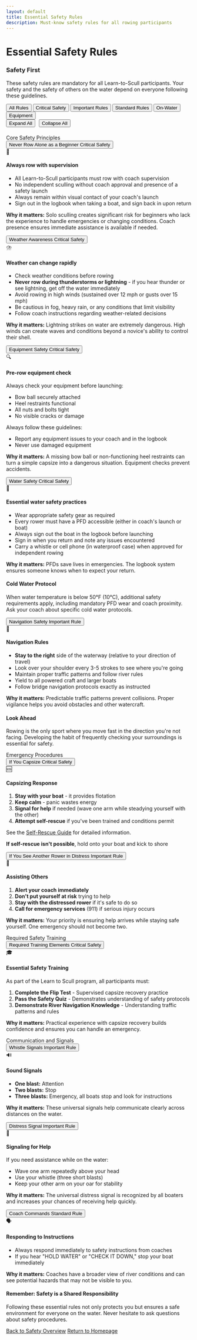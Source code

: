 ```yaml
---
layout: default
title: Essential Safety Rules
description: Must-know safety rules for all rowing participants
---
```


<link rel="stylesheet" href="{{ site.baseurl }}/assets/css/essential-rules.css">
<script src="{{ site.baseurl }}/assets/js/essential-rules.js"></script>

# Essential Safety Rules

<div class="rules-info-box danger">
  <h3>Safety First</h3>
  <p>These safety rules are mandatory for all Learn-to-Scull participants. Your safety and the safety of others on the water depend on everyone following these guidelines.</p>
</div>

<div class="rules-filter-container">
    <button class="rules-filter-btn active" data-filter="all">All Rules</button>
    <button class="rules-filter-btn" data-filter="critical">Critical Safety</button>
    <button class="rules-filter-btn" data-filter="important">Important Rules</button>
    <button class="rules-filter-btn" data-filter="standard">Standard Rules</button>
    <button class="rules-filter-btn" data-filter="on-water">On-Water</button>
    <button class="rules-filter-btn" data-filter="equipment">Equipment</button>
</div>

<div style="display: flex; gap: 10px; margin-bottom: 20px;">
    <button id="expand-all-rules" class="rules-filter-btn">Expand All</button>
    <button id="collapse-all-rules" class="rules-filter-btn">Collapse All</button>
</div>

<div class="rules-divider">
    <span class="rules-divider-label">Core Safety Principles</span>
</div>

<div class="rules-accordion-section" data-priority="critical" data-category="on-water">
    <button class="rules-accordion-toggle">
        Never Row Alone as a Beginner
        <span class="rules-priority-tag critical">Critical Safety</span>
    </button>
    <div class="rules-accordion-content">
        <div class="rules-accordion-inner">
            <div class="rule-content-wrapper">
                <div class="rule-icon">👥</div>
                <div class="rule-text">
                    <h4>Always row with supervision</h4>
                    <ul class="rule-list">
                        <li class="warning">All Learn-to-Scull participants must row with coach supervision</li>
                        <li class="warning">No independent sculling without coach approval and presence of a safety launch</li>
                        <li>Always remain within visual contact of your coach's launch</li>
                        <li>Sign out in the logbook when taking a boat, and sign back in upon return</li>
                    </ul>
                    <p><strong>Why it matters:</strong> Solo sculling creates significant risk for beginners who lack the experience to handle emergencies or changing conditions. Coach presence ensures immediate assistance is available if needed.</p>
                </div>
            </div>
        </div>
    </div>
</div>

<div class="rules-accordion-section" data-priority="critical" data-category="on-water">
    <button class="rules-accordion-toggle">
        Weather Awareness
        <span class="rules-priority-tag critical">Critical Safety</span>
    </button>
    <div class="rules-accordion-content">
        <div class="rules-accordion-inner">
            <div class="rule-content-wrapper">
                <div class="rule-icon">⛈️</div>
                <div class="rule-text">
                    <h4>Weather can change rapidly</h4>
                    <ul class="rule-list">
                        <li>Check weather conditions before rowing</li>
                        <li class="warning"><strong>Never row during thunderstorms or lightning</strong> - if you hear thunder or see lightning, get off the water immediately</li>
                        <li class="warning">Avoid rowing in high winds (sustained over 12 mph or gusts over 15 mph)</li>
                        <li>Be cautious in fog, heavy rain, or any conditions that limit visibility</li>
                        <li>Follow coach instructions regarding weather-related decisions</li>
                    </ul>
                    <p><strong>Why it matters:</strong> Lightning strikes on water are extremely dangerous. High winds can create waves and conditions beyond a novice's ability to control their shell.</p>
                </div>
            </div>
        </div>
    </div>
</div>

<div class="rules-accordion-section" data-priority="critical" data-category="equipment">
    <button class="rules-accordion-toggle">
        Equipment Safety
        <span class="rules-priority-tag critical">Critical Safety</span>
    </button>
    <div class="rules-accordion-content">
        <div class="rules-accordion-inner">
            <div class="rule-content-wrapper">
                <div class="rule-icon">🔍</div>
                <div class="rule-text">
                    <h4>Pre-row equipment check</h4>
                    <p>Always check your equipment before launching:</p>
                    <ul class="rule-list">
                        <li class="warning">Bow ball securely attached</li>
                        <li class="warning">Heel restraints functional</li>
                        <li>All nuts and bolts tight</li>
                        <li>No visible cracks or damage</li>
                    </ul>
                    <p>Always follow these guidelines:</p>
                    <ul class="rule-list">
                        <li>Report any equipment issues to your coach and in the logbook</li>
                        <li>Never use damaged equipment</li>
                    </ul>
                    <p><strong>Why it matters:</strong> A missing bow ball or non-functioning heel restraints can turn a simple capsize into a dangerous situation. Equipment checks prevent accidents.</p>
                </div>
            </div>
        </div>
    </div>
</div>

<div class="rules-accordion-section" data-priority="critical" data-category="on-water">
    <button class="rules-accordion-toggle">
        Water Safety
        <span class="rules-priority-tag critical">Critical Safety</span>
    </button>
    <div class="rules-accordion-content">
        <div class="rules-accordion-inner">
            <div class="rule-content-wrapper">
                <div class="rule-icon">🛟</div>
                <div class="rule-text">
                    <h4>Essential water safety practices</h4>
                    <ul class="rule-list">
                        <li>Wear appropriate safety gear as required</li>
                        <li class="warning">Every rower must have a PFD accessible (either in coach's launch or boat)</li>
                        <li>Always sign out the boat in the logbook before launching</li>
                        <li>Sign in when you return and note any issues encountered</li>
                        <li>Carry a whistle or cell phone (in waterproof case) when approved for independent rowing</li>
                    </ul>
                    <p><strong>Why it matters:</strong> PFDs save lives in emergencies. The logbook system ensures someone knows when to expect your return.</p>
                </div>
            </div>
            <div class="rules-info-box info">
                <h4>Cold Water Protocol</h4>
                <p>When water temperature is below 50°F (10°C), additional safety requirements apply, including mandatory PFD wear and coach proximity. Ask your coach about specific cold water protocols.</p>
            </div>
        </div>
    </div>
</div>

<div class="rules-accordion-section" data-priority="important" data-category="on-water">
    <button class="rules-accordion-toggle">
        Navigation Safety
        <span class="rules-priority-tag important">Important Rule</span>
    </button>
    <div class="rules-accordion-content">
        <div class="rules-accordion-inner">
            <div class="rule-content-wrapper">
                <div class="rule-icon">🧭</div>
                <div class="rule-text">
                    <h4>Navigation Rules</h4>
                    <ul class="rule-list">
                        <li class="warning"><strong>Stay to the right</strong> side of the waterway (relative to your direction of travel)</li>
                        <li>Look over your shoulder every 3-5 strokes to see where you're going</li>
                        <li>Maintain proper traffic patterns and follow river rules</li>
                        <li class="warning">Yield to all powered craft and larger boats</li>
                        <li>Follow bridge navigation protocols exactly as instructed</li>
                    </ul>
                    <p><strong>Why it matters:</strong> Predictable traffic patterns prevent collisions. Proper vigilance helps you avoid obstacles and other watercraft.</p>
                </div>
            </div>
            <div class="rules-info-box info">
                <h4>Look Ahead</h4>
                <p>Rowing is the only sport where you move fast in the direction you're not facing. Developing the habit of frequently checking your surroundings is essential for safety.</p>
            </div>
        </div>
    </div>
</div>

<div class="rules-divider">
    <span class="rules-divider-label">Emergency Procedures</span>
</div>

<div class="rules-accordion-section" data-priority="critical" data-category="on-water">
    <button class="rules-accordion-toggle">
        If You Capsize
        <span class="rules-priority-tag critical">Critical Safety</span>
    </button>
    <div class="rules-accordion-content">
        <div class="rules-accordion-inner">
            <div class="rule-content-wrapper">
                <div class="rule-icon">🆘</div>
                <div class="rule-text">
                    <h4>Capsizing Response</h4>
                    <ol class="rule-list">
                        <li class="warning"><strong>Stay with your boat</strong> - it provides flotation</li>
                        <li><strong>Keep calm</strong> - panic wastes energy</li>
                        <li><strong>Signal for help</strong> if needed (wave one arm while steadying yourself with the other)</li>
                        <li><strong>Attempt self-rescue</strong> if you've been trained and conditions permit</li>
                    </ol>
                    <p>See the <a href="{{ site.baseurl }}/for-learners/safety/self-rescue.html">Self-Rescue Guide</a> for detailed information.</p>
                    <p><strong>If self-rescue isn't possible</strong>, hold onto your boat and kick to shore</p>
                </div>
            </div>
        </div>
    </div>
</div>

<div class="rules-accordion-section" data-priority="important" data-category="on-water">
    <button class="rules-accordion-toggle">
        If You See Another Rower in Distress
        <span class="rules-priority-tag important">Important Rule</span>
    </button>
    <div class="rules-accordion-content">
        <div class="rules-accordion-inner">
            <div class="rule-content-wrapper">
                <div class="rule-icon">🚨</div>
                <div class="rule-text">
                    <h4>Assisting Others</h4>
                    <ol class="rule-list">
                        <li class="warning"><strong>Alert your coach immediately</strong></li>
                        <li class="warning"><strong>Don't put yourself at risk</strong> trying to help</li>
                        <li><strong>Stay with the distressed rower</strong> if it's safe to do so</li>
                        <li><strong>Call for emergency services</strong> (911) if serious injury occurs</li>
                    </ol>
                    <p><strong>Why it matters:</strong> Your priority is ensuring help arrives while staying safe yourself. One emergency should not become two.</p>
                </div>
            </div>
        </div>
    </div>
</div>

<div class="rules-divider">
    <span class="rules-divider-label">Required Safety Training</span>
</div>

<div class="rules-accordion-section" data-priority="critical" data-category="on-water">
    <button class="rules-accordion-toggle">
        Required Training Elements
        <span class="rules-priority-tag critical">Critical Safety</span>
    </button>
    <div class="rules-accordion-content">
        <div class="rules-accordion-inner">
            <div class="rule-content-wrapper">
                <div class="rule-icon">🎓</div>
                <div class="rule-text">
                    <h4>Essential Safety Training</h4>
                    <p>As part of the Learn to Scull program, all participants must:</p>
                    <ol class="rule-list">
                        <li class="warning"><strong>Complete the Flip Test</strong> - Supervised capsize recovery practice</li>
                        <li><strong>Pass the Safety Quiz</strong> - Demonstrates understanding of safety protocols</li>
                        <li><strong>Demonstrate River Navigation Knowledge</strong> - Understanding traffic patterns and rules</li>
                    </ol>
                    <p><strong>Why it matters:</strong> Practical experience with capsize recovery builds confidence and ensures you can handle an emergency.</p>
                </div>
            </div>
        </div>
    </div>
</div>

<div class="rules-divider">
    <span class="rules-divider-label">Communication and Signals</span>
</div>

<div class="rules-accordion-section" data-priority="important" data-category="on-water">
    <button class="rules-accordion-toggle">
        Whistle Signals
        <span class="rules-priority-tag important">Important Rule</span>
    </button>
    <div class="rules-accordion-content">
        <div class="rules-accordion-inner">
            <div class="rule-content-wrapper">
                <div class="rule-icon">🔊</div>
                <div class="rule-text">
                    <h4>Sound Signals</h4>
                    <ul class="rule-list">
                        <li><strong>One blast:</strong> Attention</li>
                        <li><strong>Two blasts:</strong> Stop</li>
                        <li class="warning"><strong>Three blasts:</strong> Emergency, all boats stop and look for instructions</li>
                    </ul>
                    <p><strong>Why it matters:</strong> These universal signals help communicate clearly across distances on the water.</p>
                </div>
            </div>
        </div>
    </div>
</div>

<div class="rules-accordion-section" data-priority="important" data-category="on-water">
    <button class="rules-accordion-toggle">
        Distress Signal
        <span class="rules-priority-tag important">Important Rule</span>
    </button>
    <div class="rules-accordion-content">
        <div class="rules-accordion-inner">
            <div class="rule-content-wrapper">
                <div class="rule-icon">👋</div>
                <div class="rule-text">
                    <h4>Signaling for Help</h4>
                    <p>If you need assistance while on the water:</p>
                    <ul class="rule-list">
                        <li class="warning">Wave one arm repeatedly above your head</li>
                        <li>Use your whistle (three short blasts)</li>
                        <li>Keep your other arm on your oar for stability</li>
                    </ul>
                    <p><strong>Why it matters:</strong> The universal distress signal is recognized by all boaters and increases your chances of receiving help quickly.</p>
                </div>
            </div>
        </div>
    </div>
</div>

<div class="rules-accordion-section" data-priority="standard" data-category="on-water">
    <button class="rules-accordion-toggle">
        Coach Commands
        <span class="rules-priority-tag standard">Standard Rule</span>
    </button>
    <div class="rules-accordion-content">
        <div class="rules-accordion-inner">
            <div class="rule-content-wrapper">
                <div class="rule-icon">🗣️</div>
                <div class="rule-text">
                    <h4>Responding to Instructions</h4>
                    <ul class="rule-list">
                        <li class="warning">Always respond immediately to safety instructions from coaches</li>
                        <li>If you hear "HOLD WATER" or "CHECK IT DOWN," stop your boat immediately</li>
                    </ul>
                    <p><strong>Why it matters:</strong> Coaches have a broader view of river conditions and can see potential hazards that may not be visible to you.</p>
                </div>
            </div>
        </div>
    </div>
</div>

<div class="rules-info-box warning">
    <h4>Remember: Safety is a Shared Responsibility</h4>
    <p>Following these essential rules not only protects you but ensures a safe environment for everyone on the water. Never hesitate to ask questions about safety procedures.</p>
</div>

<div class="text-center mt-5">
    <a href="{{ site.baseurl }}/for-learners/#safety" class="btn btn-outline-secondary me-2"><i class="fas fa-arrow-left"></i> Back to Safety Overview</a>
    <a href="{{ site.baseurl }}/index.html" class="btn btn-primary">Return to Homepage <i class="fas fa-home"></i></a>
</div>

